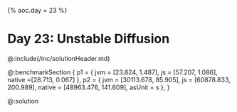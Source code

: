 {% aoc.day = 23 %}

# Day 23: Unstable Diffusion

@:include(/inc/solutionHeader.md)

@:benchmarkSection {
p1 = {
jvm = [23.824, 1.487],
js = [57.207, 1.086],
native =[28.713, 0.067]
},
p2 = {
jvm = [30113.678, 85.905],
js = [60878.833, 200.989],
native = [48963.476, 141.609],
asUnit = s
},
}

@:solution
